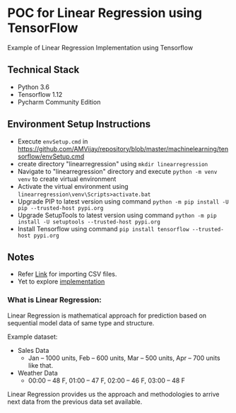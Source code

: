 # POC for Linear Regression using TensorFlow
Example of Linear Regression Implementation using Tensorflow 

## Technical Stack
* Python 3.6
* Tensorflow 1.12
* Pycharm Community Edition

## Environment Setup Instructions
* Execute `envSetup.cmd` in https://github.com/AMVijay/repository/blob/master/machinelearning/tensorflow/envSetup.cmd 
* create directory "linearregression" using `mkdir linearregression`
* Navigate to "linearregression" directory and execute `python -m venv venv` to create virtual environment
* Activate the virtual environment using `linearregression\venv\Scripts>activate.bat`
* Upgrade PIP to latest version using command `python -m pip install -U pip --trusted-host pypi.org`
* Upgrade SetupTools to latest version using command `python -m pip install -U setuptools --trusted-host pypi.org`
* Install Tensorflow using command `pip install tensorflow --trusted-host pypi.org`

## Notes
* Refer [Link](https://www.tensorflow.org/guide/datasets#csv-files) for importing CSV files.
* Yet to explore [implementation](https://www.guru99.com/linear-regression-tensorflow.html)


### What is Linear Regression: 

Linear Regression is mathematical approach for prediction based on sequential model data of same type and structure. 

Example dataset: 
* Sales Data 
    * Jan – 1000 units, Feb – 600 units, Mar – 500 units, Apr – 700 units like that. 
* Weather Data 
    * 00:00 – 48 F, 01:00 – 47 F, 02:00 – 46 F, 03:00 – 48 F 

Linear Regression provides us the approach and methodologies to arrive next data from the previous data set available.

